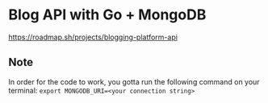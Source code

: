 # Blog API with Go + MongoDB
https://roadmap.sh/projects/blogging-platform-api

## Note
In order for the code to work, you gotta run the following command on your terminal:
`export MONGODB_URI=<your connection string>`